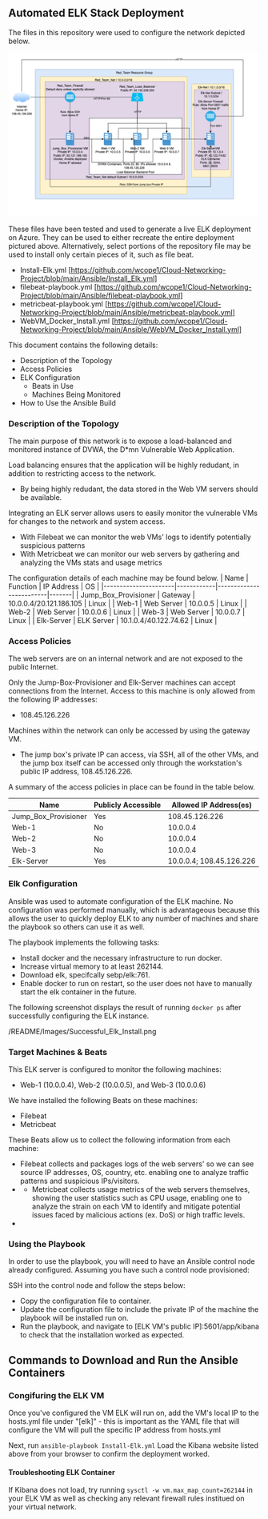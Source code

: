## Automated ELK Stack Deployment

The files in this repository were used to configure the network depicted below.

![Cloud-Networking-Project/Images/RedTeamRG-wELK-Diagram.png](https://github.com/wcope1/Cloud-Networking-Project/blob/main/Images/RedTeamRG-wELK-Diagram.png)

These files have been tested and used to generate a live ELK deployment on Azure. They can be used to either recreate the entire deployment pictured above. Alternatively, select portions of the repository file may be used to install only certain pieces of it, such as file beat.

  - Install-Elk.yml [https://github.com/wcope1/Cloud-Networking-Project/blob/main/Ansible/Install_Elk.yml]
  - filebeat-playbook.yml [https://github.com/wcope1/Cloud-Networking-Project/blob/main/Ansible/filebeat-playbook.yml]
  - metricbeat-playbook.yml [https://github.com/wcope1/Cloud-Networking-Project/blob/main/Ansible/metricbeat-playbook.yml]
  - WebVM_Docker_Install.yml [https://github.com/wcope1/Cloud-Networking-Project/blob/main/Ansible/WebVM_Docker_Install.yml]

This document contains the following details:
- Description of the Topology
- Access Policies
- ELK Configuration
  - Beats in Use
  - Machines Being Monitored
- How to Use the Ansible Build


### Description of the Topology

The main purpose of this network is to expose a load-balanced and monitored instance of DVWA, the D*mn Vulnerable Web Application.

Load balancing ensures that the application will be highly redudant, in addition to restricting access to the network.
- By being highly redudant, the data stored in the Web VM servers should be available.

Integrating an ELK server allows users to easily monitor the vulnerable VMs for changes to the network and system access.
- With Filebeat we can monitor the web VMs' logs to identify potentially suspicious patterns
- With Metricbeat we can monitor our web servers by gathering and analyzing the VMs stats and usage metrics

The configuration details of each machine may be found below.
| Name                 | Function   | IP Address              | OS    |
|----------------------|------------|-------------------------|-------|
| Jump_Box_Provisioner | Gateway    | 10.0.0.4/20.121.186.105 | Linux |
| Web-1                | Web Server | 10.0.0.5                | Linux |
| Web-2                | Web Server | 10.0.0.6                | Linux |
| Web-3                | Web Server | 10.0.0.7                | Linux |
| Elk-Server           | ELK Server | 10.1.0.4/40.122.74.62   | Linux |

### Access Policies

The web servers are on an internal network and are not exposed to the public Internet.

Only the Jump-Box-Provisioner and Elk-Server machines can accept connections from the Internet. Access to this machine is only allowed from the following IP addresses:
 - 108.45.126.226

Machines within the network can only be accessed by using the gateway VM.
- The jump box's private IP can access, via SSH, all of the other VMs, and the jump box itself can be accessed only through the workstation's public IP address, 108.45.126.226.

A summary of the access policies in place can be found in the table below.

| Name                 | Publicly Accessible | Allowed IP Address(es)   |
|----------------------|---------------------|--------------------------|
| Jump_Box_Provisioner | Yes                 | 108.45.126.226           |
| Web-1                | No                  | 10.0.0.4                 |
| Web-2                | No                  | 10.0.0.4                 |
| Web-3                | No                  | 10.0.0.4                 |
| Elk-Server           | Yes                 | 10.0.0.4; 108.45.126.226 |

### Elk Configuration

Ansible was used to automate configuration of the ELK machine. No configuration was performed manually, which is advantageous because this allows the user to quickly deploy ELK to any number of machines and share the playbook so others can use it as well.

The playbook implements the following tasks:
- Install docker and the necessary infrastructure to run docker.
- Increase virtual memory to at least 262144.
- Download elk, specifcally sebp/elk:761.
- Enable docker to run on restart, so the user does not have to manually start the elk container in the future.

The following screenshot displays the result of running `docker ps` after successfully configuring the ELK instance.

/README/Images/Successful_Elk_Install.png

### Target Machines & Beats
This ELK server is configured to monitor the following machines:
- Web-1 (10.0.0.4), Web-2 (10.0.0.5), and Web-3 (10.0.0.6)

We have installed the following Beats on these machines:
- Filebeat
- Metricbeat

These Beats allow us to collect the following information from each machine:
- Filebeat collects and packages logs of the web servers' so we can see source IP addresses, OS, country, etc. enabling one to analyze traffic patterns and suspicious IPs/visitors.
- - Metricbeat collects usage metrics of the web servers themselves, showing the user statistics such as CPU usage, enabling one to analyze the strain on each VM to identify and mitigate potential issues faced by malicious actions (ex. DoS) or high traffic levels.
- 
### Using the Playbook
In order to use the playbook, you will need to have an Ansible control node already configured. Assuming you have such a control node provisioned:

SSH into the control node and follow the steps below:
- Copy the configuration file to container.
- Update the configuration file to include the private IP of the machine the playbook will be installed run on.
- Run the playbook, and navigate to [ELK VM's public IP]:5601/app/kibana to check that the installation worked as expected.

## Commands to Download and Run the Ansible Containers

### Congifuring the ELK VM
Once you've configured the VM ELK will run on, add the VM's local IP to the hosts.yml file under "[elk]" - this is important as the YAML file that will configure the VM will pull the specific IP address from hosts.yml

Next, run `ansible-playbook Install-Elk.yml`
Load the Kibana website listed above from your browser to confirm the deployment worked.

#### Troubleshooting ELK Container
If Kibana does not load, try running `sysctl -w vm.max_map_count=262144` in your ELK VM as well as checking any relevant firewall rules institued on your virtual network.
